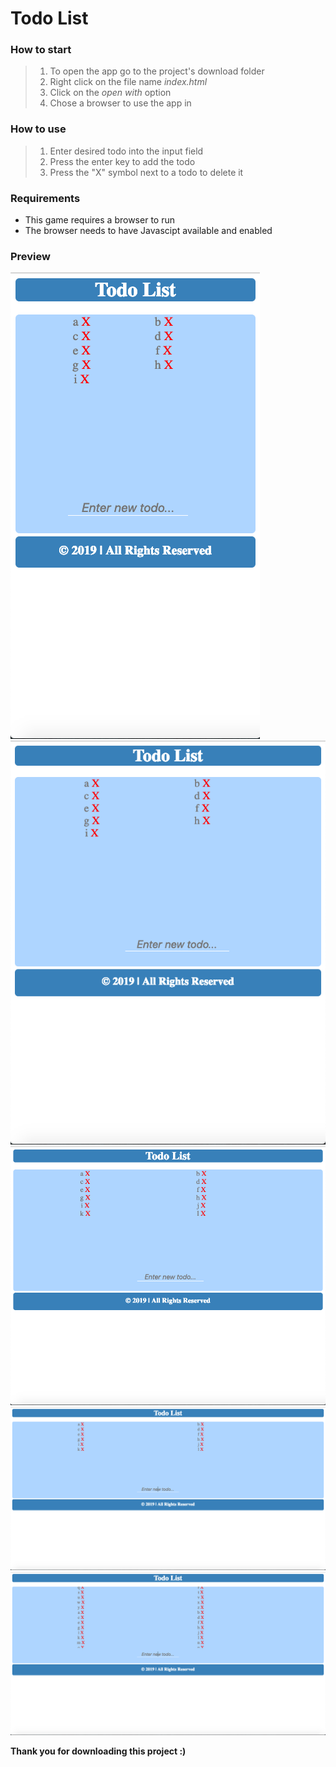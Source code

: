 # Todo List

### How to start
> 1. To open the app go to the project's download folder
> 2. Right click on the file name _index.html_
> 3. Click on the _open with_ option
> 4. Chose a browser to use the app in

### How to use
> 1. Enter desired todo into the input field
> 2. Press the enter key to add the todo
> 3. Press the "X" symbol next to a todo to delete it

### Requirements
- This game requires a browser to run
- The browser needs to have Javascipt available and enabled

### Preview
![Screenshot1](./img/Screenshot1.png)
![Screenshot2](./img/Screenshot2.png)
![Screenshot3](./img/Screenshot3.png)
![Screenshot4](./img/Screenshot4.png)
![Screenshot5](./img/Screenshot5.png)

**Thank you for downloading this project :)**